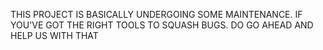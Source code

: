 THIS PROJECT IS BASICALLY UNDERGOING SOME MAINTENANCE. IF YOU'VE GOT THE RIGHT TOOLS TO SQUASH BUGS. DO GO AHEAD AND HELP US WITH THAT
